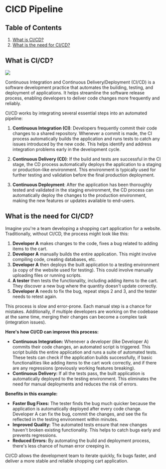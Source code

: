 
# CICD Pipeline

## Table of Contents

1. [What is CI/CD?](#what-is-cicd)
2. [What is the need for CI/CD?](#what-is-the-need-for-cicd)

## What is CI/CD?

<!-- add image cicd.png -->
![](https://res.cloudinary.com/duu0rz6oz/image/upload/v1712833036/cicd_axlujr.png)

Continuous Integration and Continuous Delivery/Deployment (CI/CD) is a software development practice that automates the building, testing, and deployment of applications. It helps streamline the software release process, enabling developers to deliver code changes more frequently and reliably.

CI/CD works by integrating several essential steps into an automated pipeline:

1. **Continuous Integration (CI)**: Developers frequently commit their code changes to a shared repository. Whenever a commit is made, the CI process automatically builds the application and runs tests to catch any issues introduced by the new code. This helps identify and address integration problems early in the development cycle.

2. **Continuous Delivery (CD)**: If the build and tests are successful in the CI stage, the CD process automatically deploys the application to a staging or production-like environment. This environment is typically used for further testing and validation before the final production deployment.

3. **Continuous Deployment**: After the application has been thoroughly tested and validated in the staging environment, the CD process can automatically deploy the changes to the production environment, making the new features or updates available to end-users.

## What is the need for CI/CD?

Imagine you're a team developing a shopping cart application for a website. Traditionally, without CI/CD, the process might look like this:

1. **Developer A** makes changes to the code, fixes a bug related to adding items to the cart.
2. **Developer A** manually builds the entire application. This might involve compiling code, creating databases, etc.
3. **Developer A** then deploys the built application to a testing environment (a copy of the website used for testing). This could involve manually uploading files or running scripts.
4. **A tester** then tests the functionality, including adding items to the cart. They discover a new bug where the quantity doesn't update correctly.
5. **Developer A** needs to fix the bug, repeat steps 2 and 3, and the tester needs to retest again.

This process is slow and error-prone. Each manual step is a chance for mistakes. Additionally, if multiple developers are working on the codebase at the same time, merging their changes can become a complex task (integration issues).

**Here's how CI/CD can improve this process:**

* **Continuous Integration:** Whenever a developer (like Developer A) commits their code changes, an automated script is triggered. This script builds the entire application and runs a suite of automated tests. These tests can check if the application builds successfully, if basic functionalities like adding items to the cart work correctly, and if there are any regressions (previously working features breaking).
* **Continuous Delivery:** If all the tests pass, the built application is automatically deployed to the testing environment. This eliminates the need for manual deployments and reduces the risk of errors.

**Benefits in this example:**

* **Faster Bug Fixes:** The tester finds the bug much quicker because the application is automatically deployed after every code change. Developer A can fix the bug, commit the changes, and see the fix reflected in the testing environment within minutes.
* **Improved Quality:** The automated tests ensure that new changes haven't broken existing functionality. This helps to catch bugs early and prevents regressions.
* **Reduced Errors:** By automating the build and deployment process, there's less chance of human error creeping in.

CI/CD allows the development team to iterate quickly, fix bugs faster, and deliver a more stable and reliable shopping cart application. 

